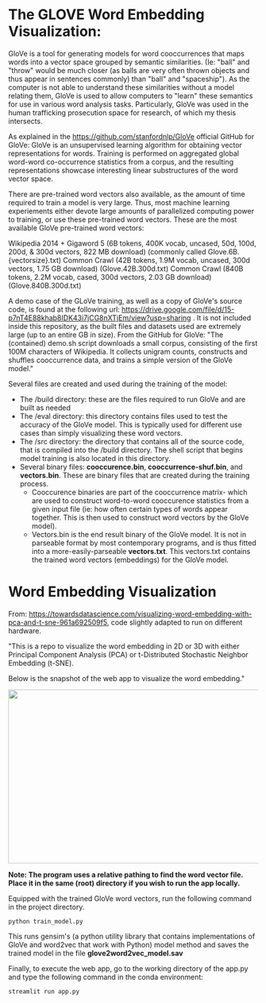 # The GLOVE Word Embedding Visualization:

GloVe is a tool for generating models for word cooccurrences that maps words into a vector space grouped by semantic similarities. (Ie: "ball" and "throw" would be much closer (as balls are very often thrown objects and thus appear in sentences commonly) than "ball" and "spaceship"). As the computer is not able to understand these similarities without a model relating them, GloVe is used to allow computers to "learn" these semantics for use in various word analysis tasks. Particularly, GloVe was used in the human trafficking prosecution space for research, of which my thesis intersects.

As explained in the https://github.com/stanfordnlp/GloVe official GitHub for GloVe: GloVe is an unsupervised learning algorithm for obtaining vector representations for words. Training is performed on aggregated global word-word co-occurrence statistics from a corpus, and the resulting representations showcase interesting linear substructures of the word vector space. 

There are pre-trained word vectors also available, as the amount of time required to train a model is very large. Thus, most machine learning experiements either devote large amounts of parallelized computing power to training, or use these pre-trained word vectors. These are the most available GloVe pre-trained word vectors:

Wikipedia 2014 + Gigaword 5 (6B tokens, 400K vocab, uncased, 50d, 100d, 200d, & 300d vectors, 822 MB download) (commonly called Glove.6B.{vectorsize}.txt)
Common Crawl (42B tokens, 1.9M vocab, uncased, 300d vectors, 1.75 GB download) (Glove.42B.300d.txt)
Common Crawl (840B tokens, 2.2M vocab, cased, 300d vectors, 2.03 GB download) (Glove.840B.300d.txt)

A demo case of the GLoVe training, as well as a copy of GloVe's source code, is found at the following url: https://drive.google.com/file/d/15-p7nT4E88khab8IDK43i7jCG8nXTjEm/view?usp=sharing . It is not included inside this repository, as the built files and datasets used are extremely large (up to an entire GB in size). From the GitHub for GloVe: "The (contained) demo.sh script downloads a small corpus, consisting of the first 100M characters of Wikipedia. It collects unigram counts, constructs and shuffles cooccurrence data, and trains a simple version of the GloVe model." 

Several files are created and used during the training of the model:

- The /build directory: these are the files required to run GloVe and are built as needed
- The /eval directory: this directory contains files used to test the accuracy of the GloVe model. This is typically used for different use cases than simply visualizing these word vectors.
- The /src directory: the directory that contains all of the source code, that is compiled into the /build directory. The shell script that begins model training is also located in this directory.
- Several binary files: **cooccurence.bin**, **cooccurrence-shuf.bin**, and **vectors.bin**. These are binary files that are created during the training process.
  - Cooccurence binaries are part of the cooccurrence matrix- which are used to construct word-to-word cooccurence statistics from a given input file (ie: how often certain types of words appear together. This is then used to construct word vectors by the GloVe model).
  - Vectors.bin is the end result binary of the GloVe model. It is not in parseable format by most contemporary programs, and is thus fitted into a more-easily-parseable **vectors.txt**. This vectors.txt contains the trained word vectors (embeddings) for the GloVe model.


# Word Embedding Visualization

From: https://towardsdatascience.com/visualizing-word-embedding-with-pca-and-t-sne-961a692509f5, code slightly adapted to run on different hardware.

"This is a repo to visualize the word embedding in 2D or 3D with either Principal Component Analysis (PCA) or t-Distributed Stochastic Neighbor Embedding (t-SNE).

Below is the snapshot of the web app to visualize the word embedding."

<p align="center">
  <img width="700" height="350" src=https://github.com/marcellusruben/Word_Embedding_Visualization/blob/master/word_embedding_gif.gif>
</p>

**Note: The program uses a relative pathing to find the word vector file. Place it in the same (root) directory if you wish to run the app locally.**

Equipped with the trained GloVe word vectors, run the following command in the project directory.

```
python train_model.py
```

This runs gensim's (a python utility library that contains implementations of GloVe and word2vec that work with Python) model method and saves the trained model in the file **glove2word2vec_model.sav**

Finally, to execute the web app, go to the working directory of the app.py and type the following command in the conda environment:
```
streamlit run app.py
```
